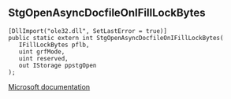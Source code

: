 ## StgOpenAsyncDocfileOnIFillLockBytes

```
[DllImport("ole32.dll", SetLastError = true)]
public static extern int StgOpenAsyncDocfileOnIFillLockBytes(
   IFillLockBytes pflb,
   uint grfMode,
   uint reserved,
   out IStorage ppstgOpen
);
```

[Microsoft documentation](https://docs.microsoft.com/en-us/windows/win32/api/propsys/nf-propsys-stgopenasyncdocfileonifilllockbytes)
